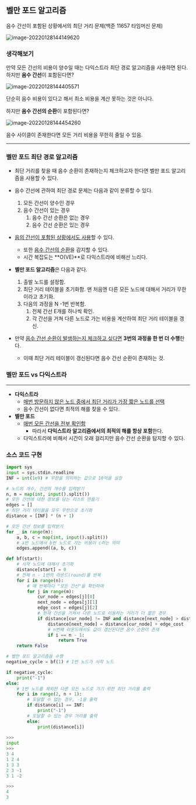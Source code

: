 ## 벨만 포드 알고리즘

음수 간선이 포함된 상황에서의 최단 거리 문제(백준 11657 타임머신 문제)

![image-20220128144149620](assets/bellman-ford/image-20220128144149620.png)





### 생각해보기

만약 모든 간선의 비용이 양수일 때는 다익스트라 최단 경로 알고리즘을 사용하면 된다. 하지만 **음수 간선**이 포함된다면? 

![image-20220128144405571](assets/bellman-ford/image-20220128144405571.png)

단순히 음수 비용이 있다고 해서 최소 비용을 계산 못하는 것은 아니다.



하지만 **음수 간선의 순환**이 포함된다면?

![image-20220128144454260](assets/bellman-ford/image-20220128144454260.png)

음수 사이클이 존재한다면 모든 거리 비용을 무한히 줄일 수 있음.

---



### 벨만 포드 최단 경로 알고리즘

- 최단 거리를 찾을 때 음수 순환이 존재하는지 체크하고자 한다면 벨만 포드 알고리즘을 사용할 수 있다.
- 음수 간선에 관하여 최단 경로 문제는 다음과 같이 분류할 수 있다.
  1) 모든 간선이 양수인 경우
  2) 음수 간선이 있는 경우
     1) 음수 간선 순환은 없는 경우
     2) 음수 간선 순환은 있는 경우
- <u>음의 간선이 포함된 상황에서도 사용</u>할 수 있다.
  - 또한 <u>음수 간선의 순환</u>을 감지할 수 있다.
  - 시간 복잡도는 **O(VE)**로 다익스트라에 비해선 느리다.

- **벨만 포드 알고리즘**은 다음과 같다.
  1. 출발 노드를 설정함.
  2. 최단 거리 테이블을 초기화함. 맨 처음엔 다른 모든 노드에 대해서 거리가 무한이라고 초기화.
  3. 다음의 과정을 N -1번 반복함.
     1. 전체 간선 E개를 하나씩 확인.
     2. 각 간선을 거쳐 다른 노드로 가는 비용을 계산하여 최단 거리 테이블을 갱신.
- 만약 <u>음수 간선 순환이 발생하는지 체크하고 싶다면</u> **3번의 과정을 한 번 더 수행**한다.
  - 이때 최단 거리 테이블이 갱신된다면 음수 간선 순환이 존재하는 것.





### 벨만 포드 vs 다익스트라

---

- **다익스트라**
  - <u>매번 방문하지 않은 노드 중에서 최단 거리가 가장 짧은 노드를 선택</u>
  - 음수 간선이 없다면 최적의 해를 찾을 수 있다.
- **벨만 포드**
  - <u>매번 모든 간선을 전부 확인함</u>
    - 따라서 **다익스트라 알고리즘에서의 최적의 해를 항상 포함**한다.
  - 다익스트라에 비해서 시간이 오래 걸리지만 음수 간선 순환을 탐지할 수 있다.





### 소스 코드 구현

```python
import sys
input = sys.stdin.readline
INF = int(1e9) # 무한을 의미하는 값으로 10억을 설정

# 노드의 개수, 간선의 개수를 입력받기
n, m = map(int, input().split())
# 모든 간선에 대한 정보를 담는 리스트 만들기
edges = []
# 최단 거리 테이블을 모두 무한으로 초기화
distance = [INF] * (n + 1)

# 모든 간선 정보를 입력받기
for _ in range(m):
    a, b, c = map(int, input().split())
    # a번 노드에서 b번 노드로 가는 비용이 c라는 의미
    edges.append((a, b, c))

def bf(start):
    # 시작 노드에 대해서 초기화
    distance[start] = 0
    # 전체 n - 1번의 라운드(round)를 반복
    for i in range(n):
        # 매 반복마다 "모든 간선"을 확인하며
        for j in range(m):
            cur_node = edges[j][0]
            next_node = edges[j][1]
            edge_cost = edges[j][2]
            # 현재 간선을 거쳐서 다른 노드로 이동하는 거리가 더 짧은 경우
            if distance[cur_node] != INF and distance[next_node] > distance[cur_node] + edge_cost:
                distance[next_node] = distance[cur_node] + edge_cost
                # n번째 라운드에서도 값이 갱신된다면 음수 순환이 존재
                if i == n - 1:
                    return True
    return False

# 벨만 포드 알고리즘을 수행
negative_cycle = bf(1) # 1번 노드가 시작 노드

if negative_cycle:
    print("-1")
else:
    # 1번 노드를 제외한 다른 모든 노드로 가기 위한 최단 거리를 출력
    for i in range(2, n + 1):
        # 도달할 수 없는 경우, -1을 출력
        if distance[i] == INF:
            print("-1")
        # 도달할 수 있는 경우 거리를 출력
        else:
            print(distance[i])
            
>>>
input
>>>
3 4
1 2 4
1 3 3
2 3 -1
3 1 -2

>>>
4
3
```

